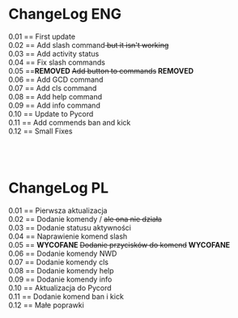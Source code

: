 # ChangeLog ENG
0.01 == First update <br>
0.02 == Add slash command<s> but it isn't working</s> <br>
0.03 == Add activity status <br>
0.04 == Fix slash commands <br>
0.05 ==<b>REMOVED </b><s> Add button to commands</s><b> REMOVED</b>  <br>
0.06 == Add GCD command <br>
0.07 == Add cls command <br>
0.08 == Add help command <br>
0.09 == Add info command <br>
0.10 == Update to Pycord <br>
0.11 == Add commends ban and kick <br>
0.12 == Small Fixes <br>

<br><br>
# ChangeLog PL
0.01 == Pierwsza aktualizacja <br>
0.02 == Dodanie komendy / <s>ale ona nie działa</s> <br> 
0.03 == Dodanie statusu aktywności <br>
0.04 == Naprawienie komend slash <br>
0.05 == <b>WYCOFANE </b><s>Dodanie przycisków do komend</s><b> WYCOFANE</b> <br>
0.06 == Dodanie komendy NWD <br>
0.07 == Dodanie komendy cls <br>
0.08 == Dodanie komendy help <br>
0.09 == Dodanie komendy info <br>
0.10 == Aktualizacja do Pycord <br>
0.11 == Dodanie komend ban i kick <br>
0.12 == Małe poprawki <br>